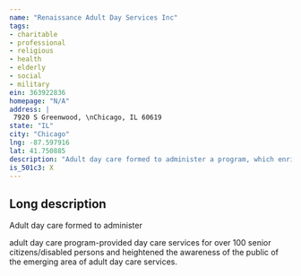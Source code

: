 ```yaml
---
name: "Renaissance Adult Day Services Inc"
tags:
- charitable
- professional
- religious
- health
- elderly
- social
- military
ein: 363922836
homepage: "N/A"
address: |
 7920 S Greenwood, \nChicago, IL 60619
state: "IL"
city: "Chicago"
lng: -87.597916
lat: 41.750885
description: "Adult day care formed to administer a program, which enriches and improves the quality of life and helps fulfill the needs of individuals chalenged by advanced age and/or disabilities by allowing them to achieve and maintain their maximum level of independent. "
is_501c3: X
---
```


## Long description

Adult day care formed to administer
  
  adult day care program-provided day care services for over 100 senior citizens/disabled persons and heightened the awareness of the public of the emerging area of adult day care services. 

